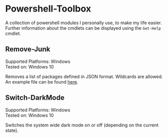 # Powershell-Toolbox

A collection of powershell modules I personally use, to make my life easier. Further information about the cmdlets can be displayed using the ``Get-Help`` cmdlet.

## Remove-Junk

Supported Platforms: Windows  
Tested on: Windows 10

Removes a list of packages defined in JSON format. Wildcards are allowed. An example file can be found [here](Remove-Junk/packages.json).


## Switch-DarkMode

Supported Platforms: Windows  
Tested on: Windows 10

Switches the system wide dark mode on or off (depending on the current state).

